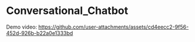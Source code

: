 # Conversational_Chatbot
Demo video:
https://github.com/user-attachments/assets/cd4eecc2-9f56-452d-926b-b22a0e1333bd

